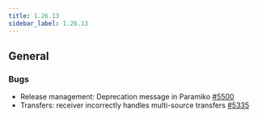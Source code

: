 ```yaml
---
title: 1.26.13
sidebar_label: 1.26.13
---
```


## General

### Bugs

- Release management: Deprecation message in Paramiko [#5500](https://github.com/rucio/rucio/issues/5500)
- Transfers: receiver incorrectly handles multi-source transfers [#5335](https://github.com/rucio/rucio/issues/5335)